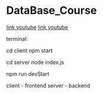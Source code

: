 # DataBase_Course

[link youtube](https://www.youtube.com/watch?v=T8mqZZ0r-RA)
[link youtube](https://www.youtube.com/watch?v=3YrOOia3-mo)


terminal:

cd client
npm start

cd server
node index.js

npm run devStart



client - frontend
server - backend